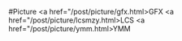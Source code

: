 #Picture
<a href="/post/picture/gfx.html>GFX </a>
<a href="/post/picture/lcsmzy.html>LCS </a>
<a href="/post/picture/ymm.html>YMM </a>

